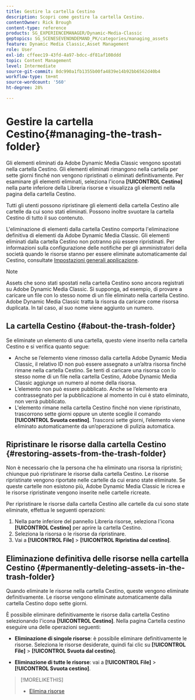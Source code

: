 ```yaml
---
title: Gestire la cartella Cestino
description: Scopri come gestire la cartella Cestino.
contentOwner: Rick Brough
content-type: reference
products: SG_EXPERIENCEMANAGER/Dynamic-Media-Classic
geptopics: SG_SCENESEVENONDEMAND_PK/categories/managing_assets
feature: Dynamic Media Classic,Asset Management
role: User
exl-id: cffeec19-43fd-4a97-bdcc-df81af108ddd
topic: Content Management
level: Intermediate
source-git-commit: 8dc990a1fb1355b00fa4839e14b92bb6562d40b4
workflow-type: tm+mt
source-wordcount: '560'
ht-degree: 28%

---
```


# Gestire la cartella Cestino{#managing-the-trash-folder}

Gli elementi eliminati da Adobe Dynamic Media Classic vengono spostati nella cartella Cestino. Gli elementi eliminati rimangono nella cartella per sette giorni finché non vengono ripristinati o eliminati definitivamente. Per esaminare gli elementi eliminati, seleziona l&#39;icona **[!UICONTROL Cestino]** nella parte inferiore della Libreria risorse e visualizza gli elementi nella pagina della cartella Cestino.

Tutti gli utenti possono ripristinare gli elementi della cartella Cestino alle cartelle da cui sono stati eliminati. Possono inoltre svuotare la cartella Cestino di tutto il suo contenuto.

L&#39;eliminazione di elementi dalla cartella Cestino comporta l&#39;eliminazione definitiva di elementi da Adobe Dynamic Media Classic. Gli elementi eliminati dalla cartella Cestino non potranno più essere ripristinati. Per informazioni sulla configurazione delle notifiche per gli amministratori della società quando le risorse stanno per essere eliminate automaticamente dal Cestino, consultate [Impostazioni generali applicazione](application-setup.md#general_settings).

>[!NOTE]
>
>Assets che sono stati spostati nella cartella Cestino sono ancora registrati su Adobe Dynamic Media Classic. Si supponga, ad esempio, di provare a caricare un file con lo stesso nome di un file eliminato nella cartella Cestino. Adobe Dynamic Media Classic tratta la risorsa da caricare come risorsa duplicata. In tal caso, al suo nome viene aggiunto un numero.

## La cartella Cestino {#about-the-trash-folder}

Se eliminate un elemento di una cartella, questo viene inserito nella cartella Cestino e si verifica quanto segue:

* Anche se l’elemento viene rimosso dalla cartella Adobe Dynamic Media Classic, il relativo ID non può essere assegnato a un’altra risorsa finché rimane nella cartella Cestino. Se tenti di caricare una risorsa con lo stesso nome di un file nella cartella Cestino, Adobe Dynamic Media Classic aggiunge un numero al nome della risorsa.
* L’elemento non può essere pubblicato. Anche se l’elemento era contrassegnato per la pubblicazione al momento in cui è stato eliminato, non verrà pubblicato.
* L&#39;elemento rimane nella cartella Cestino finché non viene ripristinato, trascorrono sette giorni oppure un utente sceglie il comando **[!UICONTROL Svuota cestino]**. Trascorsi sette giorni, l’elemento viene eliminato automaticamente da un’operazione di pulizia automatica.

## Ripristinare le risorse dalla cartella Cestino {#restoring-assets-from-the-trash-folder}

Non è necessario che la persona che ha eliminato una risorsa la ripristini; chiunque può ripristinare le risorse dalla cartella Cestino. Le risorse ripristinate vengono riportate nelle cartelle da cui erano state eliminate. Se queste cartelle non esistono più, Adobe Dynamic Media Classic le ricrea e le risorse ripristinate vengono inserite nelle cartelle ricreate.

Per ripristinare le risorse dalla cartella Cestino alle cartelle da cui sono state eliminate, effettua le seguenti operazioni:

1. Nella parte inferiore del pannello Libreria risorse, seleziona l&#39;icona **[!UICONTROL Cestino]** per aprire la cartella Cestino.
1. Seleziona la risorsa o le risorse da ripristinare.
1. Vai a **[!UICONTROL File]** > **[!UICONTROL Ripristina dal cestino]**.

## Eliminazione definitiva delle risorse nella cartella Cestino {#permanently-deleting-assets-in-the-trash-folder}

Quando eliminate le risorse nella cartella Cestino, queste vengono eliminate definitivamente. Le risorse vengono eliminate automaticamente dalla cartella Cestino dopo sette giorni.

È possibile eliminare definitivamente le risorse dalla cartella Cestino selezionando l&#39;icona **[!UICONTROL Cestino]**. Nella pagina Cartella cestino eseguire una delle operazioni seguenti:

* **Eliminazione di singole risorse**: è possibile eliminare definitivamente le risorse. Seleziona le risorse desiderate, quindi fai clic su **[!UICONTROL File]** > **[!UICONTROL Svuota dal cestino]**.

* **Eliminazione di tutte le risorse**: vai a **[!UICONTROL File]** > **[!UICONTROL Svuota cestino]**.

>[!MORELIKETHIS]
>
>* [Elimina risorse](moving-renaming-deleting-assets.md#delete_assets)
